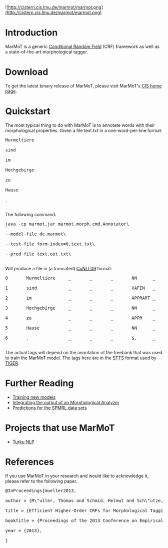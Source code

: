 ![http://cistern.cis.lmu.de/marmot/marmot.png](http://cistern.cis.lmu.de/marmot/marmot.png)

# Introduction #

MarMoT is a generic [Conditional Random Field](http://en.wikipedia.org/wiki/Conditional_random_field) (CRF) framework as well as a state-of-the-art morphological tagger.

# Download #

To get the latest binary release of MarMoT, please visit MarMoT's [CIS home page](http://cistern.cis.lmu.de/marmot/CURRENT).


# Quickstart #

The most typical thing to do with MarMoT is to annotate words with their morphological properties. Given a file text.txt in a one-word-per-line format:
<pre>
Murmeltiere<br>
sind<br>
im<br>
Hochgebirge<br>
zu<br>
Hause<br>
.<br>
</pre>

The following command:
<pre>
java -cp marmot.jar marmot.morph.cmd.Annotator\<br>
--model-file de.marmot\<br>
--test-file form-index=0,text.txt\<br>
--pred-file text.out.txt\<br>
</pre>

Will produce a file in (a truncated) [CoNLL09](http://ufal.mff.cuni.cz/conll2009-st/task-description.html) format:

<pre>
0       Murmeltiere     _       _       _       NN      _       case=nom|number=pl|gender=masc<br>
1       sind            _       _       _       VAFIN   _       number=pl|person=3|tense=pres|mood=ind<br>
2       im              _       _       _       APPRART _       case=dat|number=sg|gender=neut<br>
3       Hochgebirge     _       _       _       NN      _       case=dat|number=sg|gender=neut<br>
4       zu              _       _       _       APPR    _       _<br>
5       Hause           _       _       _       NN      _       case=dat|number=sg|gender=neut<br>
6       .               _       _       _       $.      _       _<br>
</pre>

The actual tags will depend on the annotation of the treebank that was used to train the MarMoT model. The tags here are in the [STTS](https://catalog.clarin.eu/isocat/rest/dcs/376) format used by [TIGER](http://www.ims.uni-stuttgart.de/forschung/ressourcen/korpora/tiger.html).

# Further Reading #
  * [Training new models](marmotTraining.md)
  * [Integrating the output of an Morphological Analyzer](marmotMorphologicalAnalyzer.md)
  * [Predictions for the SPMRL data sets](marmotSPMRL.md)

# Projects that use MarMoT #

  * [Turku NLP](http://turkunlp.github.io/Finnish-dep-parser/)

# References #

If you use MarMoT in your research and would like to acknowledge it, please refer to the following paper.

<pre>
@InProceedings{mueller2013,<br>
author = {M\"uller, Thomas and Schmid, Helmut and Sch\"utze, Hinrich},<br>
title = {Efficient Higher-Order CRFs for Morphological Tagging},<br>
booktitle = {Proceedings of the 2013 Conference on Empirical Methods in Natural Language Processing},<br>
year = {2013},<br>
}<br>
</pre>